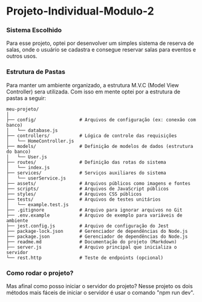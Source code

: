 # Projeto-Individual-Modulo-2

### Sistema Escolhido
Para esse projeto, optei por desenvolver um simples sistema de reserva de salas, onde o usuário se cadastra e consegue reservar salas para eventos e outros usos.

### Estrutura de Pastas
Para manter um ambiente organizado, a estrutura M.V.C (Model View Controller) sera utilizada. Com isso em mente optei por a estrutura de pastas a seguir:
``` 
meu-projeto/
│
├── config/                # Arquivos de configuração (ex: conexão com banco)
│   └── database.js
├── controllers/           # Lógica de controle das requisições
│   └── HomeController.js
├── models/                # Definição de modelos de dados (estrutura do banco)
│   └── User.js
├── routes/                # Definição das rotas do sistema
│   └── index.js
├── services/              # Serviços auxiliares do sistema
│   └── userService.js
├── assets/                # Arquivos públicos como imagens e fontes
├── scripts/               # Arquivos de JavaScript públicos
├── styles/                # Arquivos CSS públicos
├── tests/                 # Arquivos de testes unitários
│   └── example.test.js
├── .gitignore             # Arquivo para ignorar arquivos no Git
├── .env.example           # Arquivo de exemplo para variáveis de ambiente
├── jest.config.js         # Arquivo de configuração do Jest
├── package-lock.json      # Gerenciador de dependências do Node.js
├── package.json           # Gerenciador de dependências do Node.js
├── readme.md              # Documentação do projeto (Markdown)
├── server.js              # Arquivo principal que inicializa o servidor
└── rest.http              # Teste de endpoints (opcional)
```

### Como rodar o projeto?
Mas afinal como posso iniciar o servidor do projeto? Nesse projeto os dois métodos mais fáceis de iniciar o servidor é usar o comando "npm run dev".
